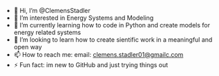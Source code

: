 - 👋 Hi, I’m @ClemensStadler
- 👀 I’m interested in Energy Systems and Modeling 
- 🌱 I’m currently learning how to code in Python and create models for energy related systems 
- 💞️ I’m looking to learn how to create sientific work in a meaningful and open way
- 📫 How to reach me: email: clemens.stadler01@gmailc.com
- ⚡ Fun fact: im new to GitHub and just trying things out


